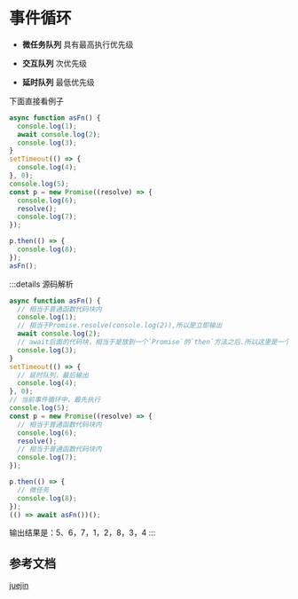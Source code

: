# 事件循环

- **微任务队列** 具有最高执行优先级

- **交互队列** 次优先级

- **延时队列** 最低优先级

下面直接看例子

```js
async function asFn() {
  console.log(1);
  await console.log(2);
  console.log(3);
}
setTimeout(() => {
  console.log(4);
}, 0);
console.log(5);
const p = new Promise((resolve) => {
  console.log(6);
  resolve();
  console.log(7);
});

p.then(() => {
  console.log(8);
});
asFn();
```

:::details 源码解析

```js
async function asFn() {
  // 相当于普通函数代码块内
  console.log(1);
  // 相当于Promise.resolve(console.log(2)),所以是立即输出
  await console.log(2);
  // await后面的代码块，相当于是放到一个`Promise`的`then`方法之后.所以这里是一个微任务的形式
  console.log(3);
}
setTimeout(() => {
  // 延时队列，最后输出
  console.log(4);
}, 0);
// 当前事件循环中，最先执行
console.log(5);
const p = new Promise((resolve) => {
  // 相当于普通函数代码块内
  console.log(6);
  resolve();
  // 相当于普通函数代码块内
  console.log(7);
});

p.then(() => {
  // 微任务
  console.log(8);
});
(() => await asFn())();
```

输出结果是：5、6，7，1，2，8，3，4
:::

## 参考文档

[juejin](https://juejin.cn/post/7309061655094362147?searchId=20240222122758C6C0C9C22C4E08095BA1)

